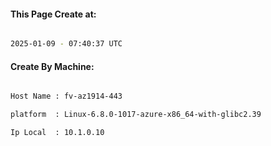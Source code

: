 
   
#### This Page Create at:

```bash

2025-01-09 - 07:40:37 UTC

```

#### Create By Machine:

```bash

Host Name : fv-az1914-443

platform  : Linux-6.8.0-1017-azure-x86_64-with-glibc2.39

Ip Local  : 10.1.0.10

```

